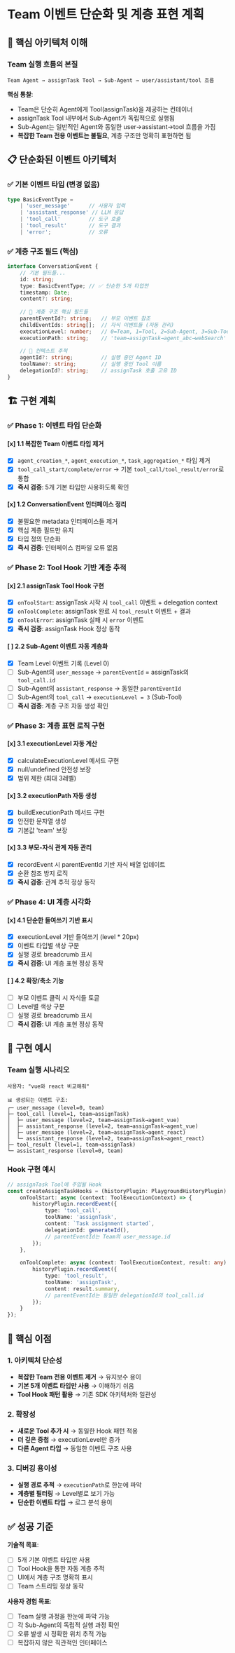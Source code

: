 # Team 이벤트 단순화 및 계층 표현 계획

## 🎯 핵심 아키텍처 이해

### Team 실행 흐름의 본질
```
Team Agent → assignTask Tool → Sub-Agent → user/assistant/tool 흐름
```

**핵심 통찰**:
- Team은 단순히 Agent에게 Tool(assignTask)을 제공하는 컨테이너
- assignTask Tool 내부에서 Sub-Agent가 독립적으로 실행됨
- Sub-Agent는 일반적인 Agent와 동일한 user→assistant→tool 흐름을 가짐
- **복잡한 Team 전용 이벤트는 불필요**, 계층 구조만 명확히 표현하면 됨

## 📋 단순화된 이벤트 아키텍처

### ✅ 기본 이벤트 타입 (변경 없음)
```typescript
type BasicEventType = 
    | 'user_message'      // 사용자 입력
    | 'assistant_response' // LLM 응답  
    | 'tool_call'         // 도구 호출
    | 'tool_result'       // 도구 결과
    | 'error';            // 오류
```

### ✅ 계층 구조 필드 (핵심)
```typescript
interface ConversationEvent {
    // 기본 필드들...
    id: string;
    type: BasicEventType; // ✅ 단순한 5개 타입만
    timestamp: Date;
    content?: string;
    
    // 🎯 계층 구조 핵심 필드들
    parentEventId?: string;   // 부모 이벤트 참조
    childEventIds: string[];  // 자식 이벤트들 (자동 관리)
    executionLevel: number;   // 0=Team, 1=Tool, 2=Sub-Agent, 3=Sub-Tool
    executionPath: string;    // 'team→assignTask→agent_abc→webSearch'
    
    // 🔧 컨텍스트 추적
    agentId?: string;         // 실행 중인 Agent ID
    toolName?: string;        // 실행 중인 Tool 이름
    delegationId?: string;    // assignTask 호출 고유 ID
}
```

## 🏗️ 구현 계획

### ✅ Phase 1: 이벤트 타입 단순화

#### [x] 1.1 복잡한 Team 이벤트 타입 제거
- [x] `agent_creation_*`, `agent_execution_*`, `task_aggregation_*` 타입 제거
- [x] `tool_call_start/complete/error` → 기본 `tool_call/tool_result/error`로 통합
- [x] **즉시 검증**: 5개 기본 타입만 사용하도록 확인

#### [x] 1.2 ConversationEvent 인터페이스 정리
- [x] 불필요한 metadata 인터페이스들 제거
- [x] 핵심 계층 필드만 유지
- [x] 타입 정의 단순화
- [x] **즉시 검증**: 인터페이스 컴파일 오류 없음

### ✅ Phase 2: Tool Hook 기반 계층 추적

#### [x] 2.1 assignTask Tool Hook 구현
- [x] `onToolStart`: assignTask 시작 시 `tool_call` 이벤트 + delegation context
- [x] `onToolComplete`: assignTask 완료 시 `tool_result` 이벤트 + 결과
- [x] `onToolError`: assignTask 실패 시 `error` 이벤트
- [x] **즉시 검증**: assignTask Hook 정상 동작

#### [ ] 2.2 Sub-Agent 이벤트 자동 계층화
- [x] Team Level 이벤트 기록 (Level 0)
- [ ] Sub-Agent의 `user_message` → `parentEventId` = assignTask의 `tool_call.id`
- [ ] Sub-Agent의 `assistant_response` → 동일한 `parentEventId` 
- [ ] Sub-Agent의 `tool_call` → `executionLevel = 3` (Sub-Tool)
- [ ] **즉시 검증**: 계층 구조 자동 생성 확인

### ✅ Phase 3: 계층 표현 로직 구현

#### [x] 3.1 executionLevel 자동 계산
- [x] calculateExecutionLevel 메서드 구현
- [x] null/undefined 안전성 보장
- [x] 범위 제한 (최대 3레벨)

#### [x] 3.2 executionPath 자동 생성
- [x] buildExecutionPath 메서드 구현
- [x] 안전한 문자열 생성
- [x] 기본값 'team' 보장

#### [x] 3.3 부모-자식 관계 자동 관리
- [x] recordEvent 시 parentEventId 기반 자식 배열 업데이트
- [x] 순환 참조 방지 로직
- [x] **즉시 검증**: 관계 추적 정상 동작

### ✅ Phase 4: UI 계층 시각화

#### [x] 4.1 단순한 들여쓰기 기반 표시
- [x] executionLevel 기반 들여쓰기 (level * 20px)
- [x] 이벤트 타입별 색상 구분
- [x] 실행 경로 breadcrumb 표시
- [x] **즉시 검증**: UI 계층 표현 정상 동작

#### [ ] 4.2 확장/축소 기능
- [ ] 부모 이벤트 클릭 시 자식들 토글
- [ ] Level별 색상 구분
- [ ] 실행 경로 breadcrumb 표시
- [ ] **즉시 검증**: UI 계층 표현 정상 동작

## 🔧 구현 예시

### Team 실행 시나리오
```
사용자: "vue와 react 비교해줘"

📊 생성되는 이벤트 구조:
┌─ user_message (level=0, team)
├─ tool_call (level=1, team→assignTask)  
│  ├─ user_message (level=2, team→assignTask→agent_vue)
│  ├─ assistant_response (level=2, team→assignTask→agent_vue)  
│  ├─ user_message (level=2, team→assignTask→agent_react)
│  └─ assistant_response (level=2, team→assignTask→agent_react)
├─ tool_result (level=1, team→assignTask) 
└─ assistant_response (level=0, team)
```

### Hook 구현 예시
```typescript
// assignTask Tool에 주입될 Hook
const createAssignTaskHooks = (historyPlugin: PlaygroundHistoryPlugin) => ({
    onToolStart: async (context: ToolExecutionContext) => {
        historyPlugin.recordEvent({
            type: 'tool_call',
            toolName: 'assignTask',
            content: `Task assignment started`,
            delegationId: generateId(),
            // parentEventId는 Team의 user_message.id
        });
    },
    
    onToolComplete: async (context: ToolExecutionContext, result: any) => {
        historyPlugin.recordEvent({
            type: 'tool_result', 
            toolName: 'assignTask',
            content: result.summary,
            // parentEventId는 동일한 delegationId의 tool_call.id
        });
    }
});
```

## 🎯 핵심 이점

### 1. 아키텍처 단순성
- **복잡한 Team 전용 이벤트 제거** → 유지보수 용이
- **기본 5개 이벤트 타입만 사용** → 이해하기 쉬움  
- **Tool Hook 패턴 활용** → 기존 SDK 아키텍처와 일관성

### 2. 확장성
- **새로운 Tool 추가 시** → 동일한 Hook 패턴 적용
- **더 깊은 중첩** → executionLevel만 증가
- **다른 Agent 타입** → 동일한 이벤트 구조 사용

### 3. 디버깅 용이성  
- **실행 경로 추적** → `executionPath`로 한눈에 파악
- **계층별 필터링** → Level별로 보기 가능
- **단순한 이벤트 타입** → 로그 분석 용이

## ✅ 성공 기준

**기술적 목표**:
- [ ] 5개 기본 이벤트 타입만 사용
- [ ] Tool Hook을 통한 자동 계층 추적
- [ ] UI에서 계층 구조 명확히 표시
- [ ] Team 스트리밍 정상 동작

**사용자 경험 목표**:
- [ ] Team 실행 과정을 한눈에 파악 가능
- [ ] 각 Sub-Agent의 독립적 실행 과정 확인
- [ ] 오류 발생 시 정확한 위치 추적 가능
- [ ] 복잡하지 않은 직관적인 인터페이스 